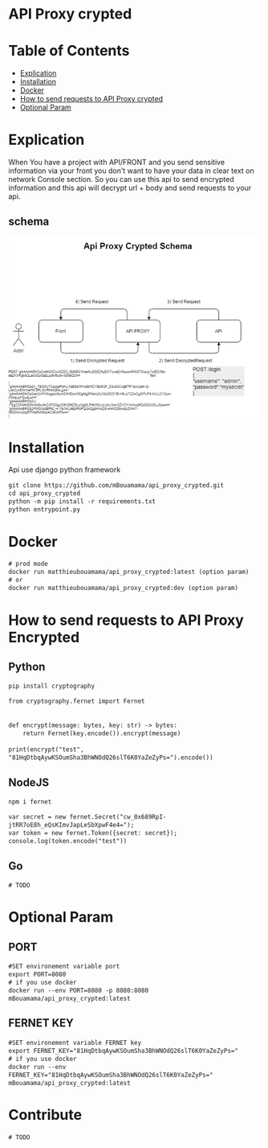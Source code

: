 # API Proxy crypted

# Table of Contents
- [Explication](#Explication)
- [Installation](#installation)
- [Docker](#docker)
- [How to send requests to API Proxy crypted](#how-to-send-requests-to-API-Proxy-crypted)
- [Optional Param](#optional-param)

# Explication
When You have a project with API/FRONT and you send sensitive information via your front you don't want to have your data in clear text on network Console section.
So you can use this api to send encrypted information and this api will decrypt url + body and send requests to your api.

## schema 
![diagram](https://github.com/mBouamama/api_proxy_crypted/blob/master/docs/Diagram.png)
# Installation
Api use django python framework 
```
git clone https://github.com/mBouamama/api_proxy_crypted.git
cd api_proxy_crypted
python -m pip install -r requirements.txt
python entrypoint.py
```
# Docker
```
# prod mode
docker run matthieubouamama/api_proxy_crypted:latest (option param)
# or 
docker run matthieubouamama/api_proxy_crypted:dev (option param)
```
# How to send requests to API Proxy Encrypted

## Python
```
pip install cryptography
```
```
from cryptography.fernet import Fernet


def encrypt(message: bytes, key: str) -> bytes:
    return Fernet(key.encode()).encrypt(message)

print(encrypt("test", "81HqDtbqAywKSOumSha3BhWNOdQ26slT6K0YaZeZyPs=").encode())
```
## NodeJS
```
npm i fernet
```
```
var secret = new fernet.Secret("cw_0x689RpI-jtRR7oE8h_eQsKImvJapLeSbXpwF4e4=");
var token = new fernet.Token({secret: secret});
console.log(token.encode("test"))
```

## Go

```
# TODO
```
# Optional Param
## PORT
```
#SET environement variable port
export PORT=8080
# if you use docker
docker run --env PORT=8080 -p 8080:8080 mBouamama/api_proxy_crypted:latest
```
## FERNET KEY
```
#SET environement variable FERNET key
export FERNET_KEY="81HqDtbqAywKSOumSha3BhWNOdQ26slT6K0YaZeZyPs="
# if you use docker
docker run --env FERNET_KEY="81HqDtbqAywKSOumSha3BhWNOdQ26slT6K0YaZeZyPs=" mBouamama/api_proxy_crypted:latest
```
# Contribute

```
# TODO
```

